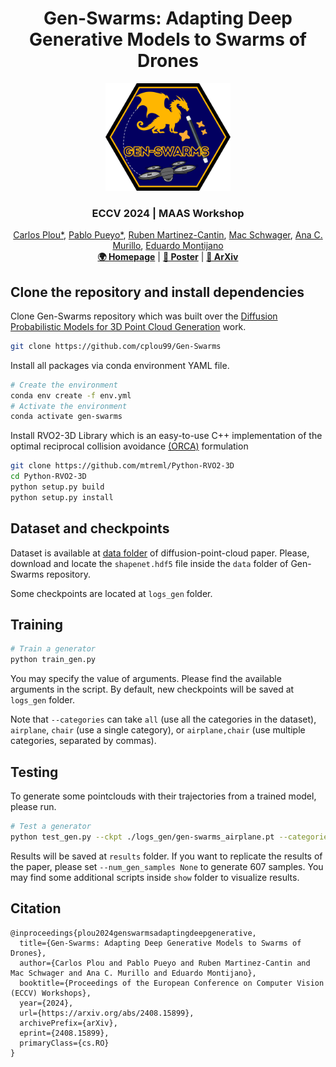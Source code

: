 
<h1 align="center">Gen-Swarms: Adapting Deep Generative Models to Swarms of Drones</h1>

<div align="center">
    <img src="docs/Gen-SwarmsLogo.png" alt="Description" width="200">
</div>

<h3 align="center">ECCV 2024 | MAAS Workshop</h3>
 <div align="center">
    <a href="https://cplou99.github.io/web/" target="_blank">Carlos Plou*</a>,
    <a href="https://sites.google.com/unizar.es/pablo-pueyo/inicio?authuser=1" target="_blank">Pablo Pueyo*</a>,
    <a href="https://webdiis.unizar.es/~rmcantin/" target="_blank">Ruben Martinez-Cantin</a>,
    <a href="https://web.stanford.edu/~schwager/" target="_blank">Mac Schwager</a>,
    <a href="https://sites.google.com/unizar.es/anac/home?authuser=0" target="_blank">Ana C. Murillo</a>,
    <a href="https://sites.google.com/unizar.es/eduardo-montijano" target="_blank">Eduardo Montijano</a>
</div>


<div align="center">
   <a href="https://cplou99.github.io/Gen-Swarms/"><strong>🌍 Homepage</strong></a> | <a href="docs/ECCVWMAAS2024.png"><strong>📄 Poster</strong></a> |  <a href="https://arxiv.org/abs/2408.15899"><strong>📝 ArXiv</strong></a>
   </div>   



## Clone the repository and install dependencies

Clone Gen-Swarms repository which was built over the [Diffusion Probabilistic Models for 3D Point Cloud Generation](https://github.com/luost26/diffusion-point-cloud) work.
```bash
git clone https://github.com/cplou99/Gen-Swarms
```

Install all packages via conda environment YAML file.

```bash
# Create the environment
conda env create -f env.yml
# Activate the environment
conda activate gen-swarms
```

Install RVO2-3D Library which is an easy-to-use C++ implementation of the optimal reciprocal collision avoidance [(ORCA)](https://gamma.cs.unc.edu/ORCA/) formulation
```bash
git clone https://github.com/mtreml/Python-RVO2-3D
cd Python-RVO2-3D
python setup.py build
python setup.py install
```

## Dataset and checkpoints

Dataset is available at [data folder](https://drive.google.com/drive/folders/1Su0hCuGFo1AGrNb_VMNnlF7qeQwKjfhZ) of diffusion-point-cloud paper. Please, download and locate the `shapenet.hdf5` file inside the `data` folder of Gen-Swarms repository.

Some checkpoints are located at `logs_gen` folder.

## Training

```bash
# Train a generator
python train_gen.py
```

You may specify the value of arguments. Please find the available arguments in the script. By default, new checkpoints will be saved at `logs_gen` folder.

Note that `--categories` can take `all` (use all the categories in the dataset), `airplane`, `chair` (use a single category), or `airplane,chair` (use multiple categories, separated by commas).


## Testing
To generate some pointclouds with their trajectories from a trained model, please run.

```bash
# Test a generator
python test_gen.py --ckpt ./logs_gen/gen-swarms_airplane.pt --categories airplane --num_gen_samples 10
```

Results will be saved at `results` folder. If you want to replicate the results of the paper, please set `--num_gen_samples None` to generate 607 samples.
You may find some additional scripts inside `show` folder to visualize results.

## Citation
```
@inproceedings{plou2024genswarmsadaptingdeepgenerative,
  title={Gen-Swarms: Adapting Deep Generative Models to Swarms of Drones}, 
  author={Carlos Plou and Pablo Pueyo and Ruben Martinez-Cantin and Mac Schwager and Ana C. Murillo and Eduardo Montijano},
  booktitle={Proceedings of the European Conference on Computer Vision (ECCV) Workshops},
  year={2024},
  url={https://arxiv.org/abs/2408.15899},
  archivePrefix={arXiv},
  eprint={2408.15899},
  primaryClass={cs.RO}
}

```
